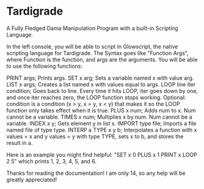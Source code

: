 # Tardigrade
A Fully Fledged Dama Manipulation Program with a built-in Scripting Language.

In the left console, you will be able to script in Glowscript, the native scripting language for Tardigrade. The Syntax goes like "Function Args", where Function is the function, and args are the arguments. You will be able to use the following functions:

PRINT args; Prints args.
SET x arg; Sets a variable named x with value arg.
LIST x args; Creates a list named x with values equal to args.
LOOP line iter condition; Goes back to line. Every time it hits LOOP, iter goes down by one, and once iter reaches zero, the LOOP function stops working. Optional: condition is a condition (x > y, x = y, x < y) that makes it so the LOOP function only takes effect when it is true.
PLUS x num; Adds num to x. Num cannot be a variable.
TIMES x num; Multiplies x by num. Num cannot be a variable.
INDEX x y; Gets element y in list x.
IMPORT type file; Imports a file named file of type type.
INTERP a TYPE x y b; Interpolates a function with x values = x and y values = y with type TYPE, sets x to b, and stores the result in a.

Here is an example you might find helpful:
"SET x 0
PLUS x 1
PRINT x
LOOP 2 5"
which prints 1, 2, 3, 4, 5, and 6.

Thanks for reading the documentation! I am only 14, so any help will be greatly appreciated!
